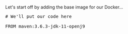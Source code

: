 Let's start off by adding the base image for our Docker...

<pre class="file" data-filename="Dockerfile" data-target="replace">
# We'll put our code here

FROM maven:3.6.3-jdk-11-openj9

</pre>